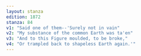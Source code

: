 ```yaml
---
layout: stanza
edition: 1872
stanza: 84
v1: "Said one of them--'Surely not in vain"
v2: "My substance of the common Earth was ta'en"
v3: "And to this Figure moulded, to be broke,"
v4: "Or trampled back to shapeless Earth again.'"
---
```

